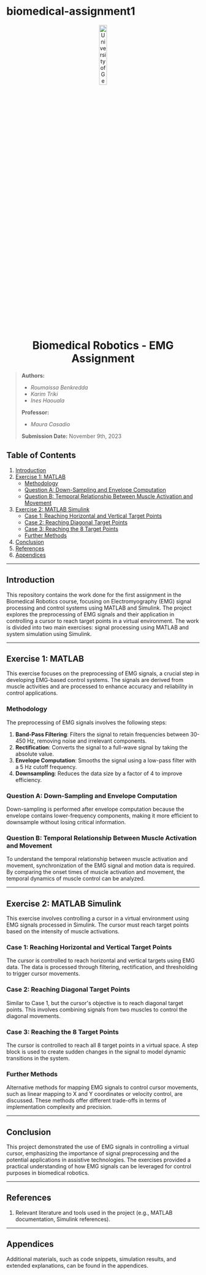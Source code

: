 # biomedical-assignment1
<div align="center">
  <a href="https://your-university-link.com/">
    <img src=".img/Img.png" width="20%" height="20%" title="University of Genoa" alt="University of Genoa">
  </a>
</div>

<h1 align="center"> Biomedical Robotics - EMG Assignment </h1>

> **Authors:**
> - *Roumaissa Benkredda*  
> - *Karim Triki*  
> - *Ines Haouala*  
>
> **Professor:**
> - *Maura Casadio*
>
> **Submission Date:** November 9th, 2023

## Table of Contents

1. [Introduction](#introduction)
2. [Exercise 1: MATLAB](#exercise-1-matlab)
    * [Methodology](#methodology)
    * [Question A: Down-Sampling and Envelope Computation](#question-a)
    * [Question B: Temporal Relationship Between Muscle Activation and Movement](#question-b)
3. [Exercise 2: MATLAB Simulink](#exercise-2-matlab-simulink)
    * [Case 1: Reaching Horizontal and Vertical Target Points](#case-1)
    * [Case 2: Reaching Diagonal Target Points](#case-2)
    * [Case 3: Reaching the 8 Target Points](#case-3)
    * [Further Methods](#further-methods)
4. [Conclusion](#conclusion)
5. [References](#references)
6. [Appendices](#appendices)

---

<a name="introduction"></a>

## Introduction

This repository contains the work done for the first assignment in the Biomedical Robotics course, focusing on Electromyography (EMG) signal processing and control systems using MATLAB and Simulink. The project explores the preprocessing of EMG signals and their application in controlling a cursor to reach target points in a virtual environment. The work is divided into two main exercises: signal processing using MATLAB and system simulation using Simulink.

---

<a name="exercise-1-matlab"></a>

## Exercise 1: MATLAB

This exercise focuses on the preprocessing of EMG signals, a crucial step in developing EMG-based control systems. The signals are derived from muscle activities and are processed to enhance accuracy and reliability in control applications.

<a name="methodology"></a>

### Methodology

The preprocessing of EMG signals involves the following steps:

1. **Band-Pass Filtering**: Filters the signal to retain frequencies between 30-450 Hz, removing noise and irrelevant components.
2. **Rectification**: Converts the signal to a full-wave signal by taking the absolute value.
3. **Envelope Computation**: Smooths the signal using a low-pass filter with a 5 Hz cutoff frequency.
4. **Downsampling**: Reduces the data size by a factor of 4 to improve efficiency.

<a name="question-a"></a>

### Question A: Down-Sampling and Envelope Computation

Down-sampling is performed after envelope computation because the envelope contains lower-frequency components, making it more efficient to downsample without losing critical information.

<a name="question-b"></a>

### Question B: Temporal Relationship Between Muscle Activation and Movement

To understand the temporal relationship between muscle activation and movement, synchronization of the EMG signal and motion data is required. By comparing the onset times of muscle activation and movement, the temporal dynamics of muscle control can be analyzed.

---

<a name="exercise-2-matlab-simulink"></a>

## Exercise 2: MATLAB Simulink

This exercise involves controlling a cursor in a virtual environment using EMG signals processed in Simulink. The cursor must reach target points based on the intensity of muscle activations.

<a name="case-1"></a>

### Case 1: Reaching Horizontal and Vertical Target Points

The cursor is controlled to reach horizontal and vertical targets using EMG data. The data is processed through filtering, rectification, and thresholding to trigger cursor movements.

<a name="case-2"></a>

### Case 2: Reaching Diagonal Target Points

Similar to Case 1, but the cursor's objective is to reach diagonal target points. This involves combining signals from two muscles to control the diagonal movements.

<a name="case-3"></a>

### Case 3: Reaching the 8 Target Points

The cursor is controlled to reach all 8 target points in a virtual space. A step block is used to create sudden changes in the signal to model dynamic transitions in the system.

<a name="further-methods"></a>

### Further Methods

Alternative methods for mapping EMG signals to control cursor movements, such as linear mapping to X and Y coordinates or velocity control, are discussed. These methods offer different trade-offs in terms of implementation complexity and precision.

---

<a name="conclusion"></a>

## Conclusion

This project demonstrated the use of EMG signals in controlling a virtual cursor, emphasizing the importance of signal preprocessing and the potential applications in assistive technologies. The exercises provided a practical understanding of how EMG signals can be leveraged for control purposes in biomedical robotics.

---

<a name="references"></a>

## References

1. Relevant literature and tools used in the project (e.g., MATLAB documentation, Simulink references).

---

<a name="appendices"></a>

## Appendices

Additional materials, such as code snippets, simulation results, and extended explanations, can be found in the appendices.

